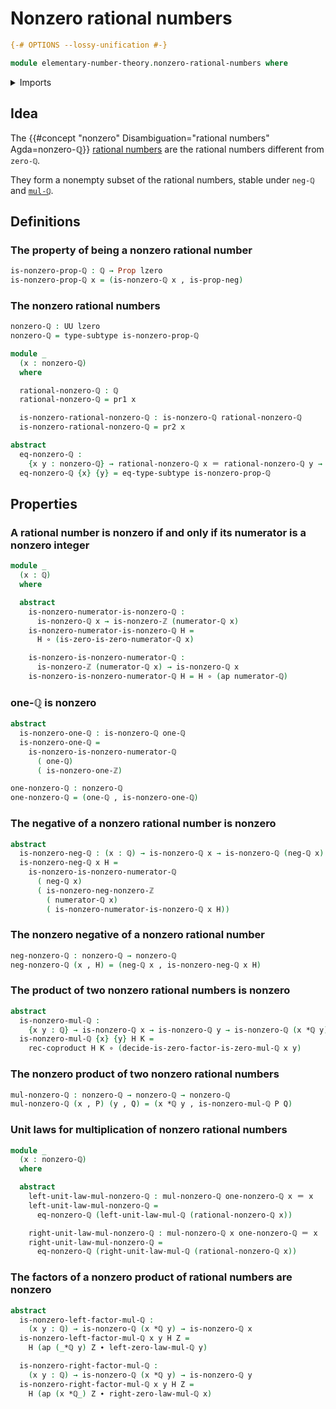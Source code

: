 # Nonzero rational numbers

```agda
{-# OPTIONS --lossy-unification #-}

module elementary-number-theory.nonzero-rational-numbers where
```

<details><summary>Imports</summary>

```agda
open import elementary-number-theory.integer-fractions
open import elementary-number-theory.integers
open import elementary-number-theory.multiplication-integers
open import elementary-number-theory.multiplication-rational-numbers
open import elementary-number-theory.nonzero-integers
open import elementary-number-theory.rational-numbers
open import elementary-number-theory.reduced-integer-fractions

open import foundation.action-on-identifications-functions
open import foundation.coproduct-types
open import foundation.dependent-pair-types
open import foundation.empty-types
open import foundation.function-types
open import foundation.functoriality-coproduct-types
open import foundation.identity-types
open import foundation.negation
open import foundation.propositions
open import foundation.subtypes
open import foundation.universe-levels
```

</details>

## Idea

The {{#concept "nonzero" Disambiguation="rational numbers" Agda=nonzero-ℚ}}
[rational numbers](elementary-number-theory.rational-numbers.md) are the
rational numbers different from `zero-ℚ`.

They form a nonempty subset of the rational numbers, stable under `neg-ℚ` and
[`mul-ℚ`](elementary-number-theory.multiplication-rational-numbers.md).

## Definitions

### The property of being a nonzero rational number

```agda
is-nonzero-prop-ℚ : ℚ → Prop lzero
is-nonzero-prop-ℚ x = (is-nonzero-ℚ x , is-prop-neg)
```

### The nonzero rational numbers

```agda
nonzero-ℚ : UU lzero
nonzero-ℚ = type-subtype is-nonzero-prop-ℚ

module _
  (x : nonzero-ℚ)
  where

  rational-nonzero-ℚ : ℚ
  rational-nonzero-ℚ = pr1 x

  is-nonzero-rational-nonzero-ℚ : is-nonzero-ℚ rational-nonzero-ℚ
  is-nonzero-rational-nonzero-ℚ = pr2 x

abstract
  eq-nonzero-ℚ :
    {x y : nonzero-ℚ} → rational-nonzero-ℚ x ＝ rational-nonzero-ℚ y → x ＝ y
  eq-nonzero-ℚ {x} {y} = eq-type-subtype is-nonzero-prop-ℚ
```

## Properties

### A rational number is nonzero if and only if its numerator is a nonzero integer

```agda
module _
  (x : ℚ)
  where

  abstract
    is-nonzero-numerator-is-nonzero-ℚ :
      is-nonzero-ℚ x → is-nonzero-ℤ (numerator-ℚ x)
    is-nonzero-numerator-is-nonzero-ℚ H =
      H ∘ (is-zero-is-zero-numerator-ℚ x)

    is-nonzero-is-nonzero-numerator-ℚ :
      is-nonzero-ℤ (numerator-ℚ x) → is-nonzero-ℚ x
    is-nonzero-is-nonzero-numerator-ℚ H = H ∘ (ap numerator-ℚ)
```

### one-ℚ is nonzero

```agda
abstract
  is-nonzero-one-ℚ : is-nonzero-ℚ one-ℚ
  is-nonzero-one-ℚ =
    is-nonzero-is-nonzero-numerator-ℚ
      ( one-ℚ)
      ( is-nonzero-one-ℤ)

one-nonzero-ℚ : nonzero-ℚ
one-nonzero-ℚ = (one-ℚ , is-nonzero-one-ℚ)
```

### The negative of a nonzero rational number is nonzero

```agda
abstract
  is-nonzero-neg-ℚ : (x : ℚ) → is-nonzero-ℚ x → is-nonzero-ℚ (neg-ℚ x)
  is-nonzero-neg-ℚ x H =
    is-nonzero-is-nonzero-numerator-ℚ
      ( neg-ℚ x)
      ( is-nonzero-neg-nonzero-ℤ
        ( numerator-ℚ x)
        ( is-nonzero-numerator-is-nonzero-ℚ x H))
```

### The nonzero negative of a nonzero rational number

```agda
neg-nonzero-ℚ : nonzero-ℚ → nonzero-ℚ
neg-nonzero-ℚ (x , H) = (neg-ℚ x , is-nonzero-neg-ℚ x H)
```

### The product of two nonzero rational numbers is nonzero

```agda
abstract
  is-nonzero-mul-ℚ :
    {x y : ℚ} → is-nonzero-ℚ x → is-nonzero-ℚ y → is-nonzero-ℚ (x *ℚ y)
  is-nonzero-mul-ℚ {x} {y} H K =
    rec-coproduct H K ∘ (decide-is-zero-factor-is-zero-mul-ℚ x y)
```

### The nonzero product of two nonzero rational numbers

```agda
mul-nonzero-ℚ : nonzero-ℚ → nonzero-ℚ → nonzero-ℚ
mul-nonzero-ℚ (x , P) (y , Q) = (x *ℚ y , is-nonzero-mul-ℚ P Q)
```

### Unit laws for multiplication of nonzero rational numbers

```agda
module _
  (x : nonzero-ℚ)
  where

  abstract
    left-unit-law-mul-nonzero-ℚ : mul-nonzero-ℚ one-nonzero-ℚ x ＝ x
    left-unit-law-mul-nonzero-ℚ =
      eq-nonzero-ℚ (left-unit-law-mul-ℚ (rational-nonzero-ℚ x))

    right-unit-law-mul-nonzero-ℚ : mul-nonzero-ℚ x one-nonzero-ℚ ＝ x
    right-unit-law-mul-nonzero-ℚ =
      eq-nonzero-ℚ (right-unit-law-mul-ℚ (rational-nonzero-ℚ x))
```

### The factors of a nonzero product of rational numbers are nonzero

```agda
abstract
  is-nonzero-left-factor-mul-ℚ :
    (x y : ℚ) → is-nonzero-ℚ (x *ℚ y) → is-nonzero-ℚ x
  is-nonzero-left-factor-mul-ℚ x y H Z =
    H (ap (_*ℚ y) Z ∙ left-zero-law-mul-ℚ y)

  is-nonzero-right-factor-mul-ℚ :
    (x y : ℚ) → is-nonzero-ℚ (x *ℚ y) → is-nonzero-ℚ y
  is-nonzero-right-factor-mul-ℚ x y H Z =
    H (ap (x *ℚ_) Z ∙ right-zero-law-mul-ℚ x)
```

